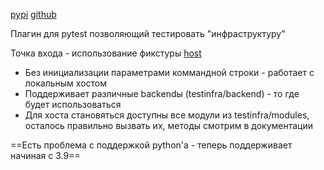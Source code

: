 [pypi](https://pypi.org/project/pytest-testinfra/)
[github](https://github.com/pytest-dev/pytest-testinfra)

Плагин для pytest позволяющий тестировать "инфраструктуру"

Точка входа - использование фикстуры [host](https://github.com/pytest-dev/pytest-testinfra/blob/main/testinfra/plugin.py#L35)
- Без инициализации параметрами коммандной строки - работает с локальным хостом
- Поддерживает различные backendы (testinfra/backend) - то где будет использоваться
- Для хоста становяться доступны все модули из testinfra/modules, осталось правильно вызвать их, методы смотрим в документации

==Есть проблема с поддержкой python'a - теперь поддерживает начиная с 3.9==



